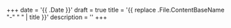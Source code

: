 +++
date = '{{ .Date }}'
draft = true
title = '{{ replace .File.ContentBaseName "-" " " | title }}'
description = ''
+++
